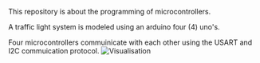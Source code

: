 This repository is about the programming of microcontrollers.

A traffic light system is modeled using an arduino four (4) uno's.

Four microcontrollers commuinicate with each other using the USART and I2C commuication protocol.
![Visualisation](https://user-images.githubusercontent.com/72282670/162585378-54b90bfd-0cd0-4b69-bb31-04f68c9120bc.jpg)
